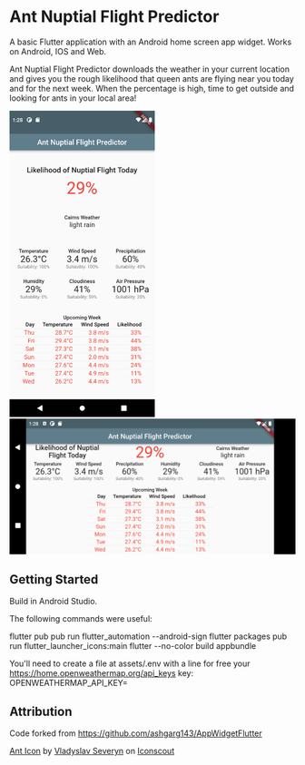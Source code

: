 # Ant Nuptial Flight Predictor

A basic Flutter application with an Android home screen app widget. Works on Android, IOS and Web.

Ant Nuptial Flight Predictor downloads the weather in your current location and gives you the rough
likelihood that queen ants are flying near you today and for the next week. When the percentage is
high, time to get outside and looking for ants in your local area!

<img src="https://raw.githubusercontent.com/bradrushworth/nuptialflight/master/assets/Screenshot_1641349717.png" height="540" /> <img src="https://raw.githubusercontent.com/bradrushworth/nuptialflight/master/assets/Screenshot_1641349723.png" width="540" />

## Getting Started

Build in Android Studio.

The following commands were useful:

flutter pub pub run flutter_automation --android-sign flutter packages pub run
flutter_launcher_icons:main flutter --no-color build appbundle

You'll need to create a file at assets/.env with a line for free 
your https://home.openweathermap.org/api_keys key:
OPENWEATHERMAP_API_KEY=<your secret key>

## Attribution

Code forked from https://github.com/ashgarg143/AppWidgetFlutter

<a href="https://iconscout.com/icons/ant" target="_blank">Ant Icon</a>
by <a href="https://iconscout.com/contributors/vladyslav-severyn">Vladyslav Severyn</a>
on <a href="https://iconscout.com">Iconscout</a>
